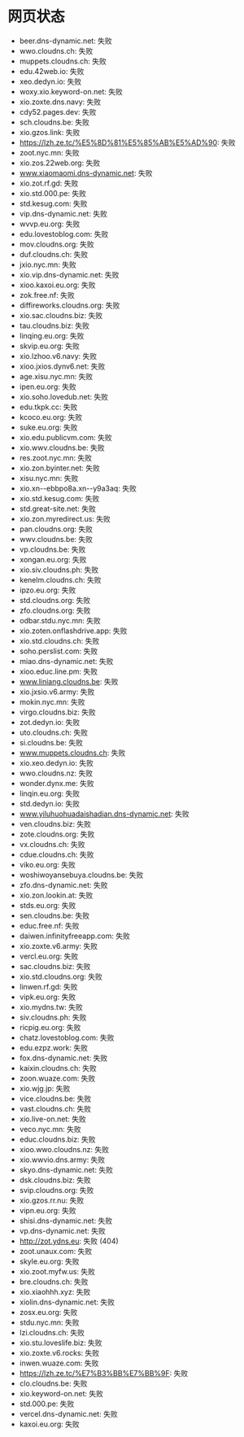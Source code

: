 # 网页状态
- beer.dns-dynamic.net: 失败
- wwo.cloudns.ch: 失败
- muppets.cloudns.ch: 失败
- edu.42web.io: 失败
- xeo.dedyn.io: 失败
- woxy.xio.keyword-on.net: 失败
- xio.zoxte.dns.navy: 失败
- cdy52.pages.dev: 失败
- sch.cloudns.be: 失败
- xio.gzos.link: 失败
- https://lzh.ze.tc/%E5%8D%81%E5%85%AB%E5%AD%90: 失败
- zoot.nyc.mn: 失败
- xio.zos.22web.org: 失败
- www.xiaomaomi.dns-dynamic.net: 失败
- xio.zot.rf.gd: 失败
- xio.std.000.pe: 失败
- std.kesug.com: 失败
- vip.dns-dynamic.net: 失败
- wvvp.eu.org: 失败
- edu.lovestoblog.com: 失败
- mov.cloudns.org: 失败
- duf.cloudns.ch: 失败
- jxio.nyc.mn: 失败
- xio.vip.dns-dynamic.net: 失败
- xioo.kaxoi.eu.org: 失败
- zok.free.nf: 失败
- diffireworks.cloudns.org: 失败
- xio.sac.cloudns.biz: 失败
- tau.cloudns.biz: 失败
- linqing.eu.org: 失败
- skvip.eu.org: 失败
- xio.lzhoo.v6.navy: 失败
- xioo.jxios.dynv6.net: 失败
- age.xisu.nyc.mn: 失败
- ipen.eu.org: 失败
- xio.soho.lovedub.net: 失败
- edu.tkpk.cc: 失败
- kcoco.eu.org: 失败
- suke.eu.org: 失败
- xio.edu.publicvm.com: 失败
- xio.wwv.cloudns.be: 失败
- res.zoot.nyc.mn: 失败
- xio.zon.byinter.net: 失败
- xisu.nyc.mn: 失败
- xio.xn--ebbpo8a.xn--y9a3aq: 失败
- xio.std.kesug.com: 失败
- std.great-site.net: 失败
- xio.zon.myredirect.us: 失败
- pan.cloudns.org: 失败
- wwv.cloudns.be: 失败
- vp.cloudns.be: 失败
- xongan.eu.org: 失败
- xio.siv.cloudns.ph: 失败
- kenelm.cloudns.ch: 失败
- ipzo.eu.org: 失败
- std.cloudns.org: 失败
- zfo.cloudns.org: 失败
- odbar.stdu.nyc.mn: 失败
- xio.zoten.onflashdrive.app: 失败
- xio.std.cloudns.ch: 失败
- soho.perslist.com: 失败
- miao.dns-dynamic.net: 失败
- xioo.educ.line.pm: 失败
- www.liniang.cloudns.be: 失败
- xio.jxsio.v6.army: 失败
- mokin.nyc.mn: 失败
- virgo.cloudns.biz: 失败
- zot.dedyn.io: 失败
- uto.cloudns.ch: 失败
- si.cloudns.be: 失败
- www.muppets.cloudns.ch: 失败
- xio.xeo.dedyn.io: 失败
- wwo.cloudns.nz: 失败
- wonder.dynx.me: 失败
- linqin.eu.org: 失败
- std.dedyn.io: 失败
- www.yiluhuohuadaishadian.dns-dynamic.net: 失败
- ven.cloudns.biz: 失败
- zote.cloudns.org: 失败
- vx.cloudns.ch: 失败
- cdue.cloudns.ch: 失败
- viko.eu.org: 失败
- woshiwoyansebuya.cloudns.be: 失败
- zfo.dns-dynamic.net: 失败
- xio.zon.lookin.at: 失败
- stds.eu.org: 失败
- sen.cloudns.be: 失败
- educ.free.nf: 失败
- daiwen.infinityfreeapp.com: 失败
- xio.zoxte.v6.army: 失败
- vercl.eu.org: 失败
- sac.cloudns.biz: 失败
- xio.std.cloudns.org: 失败
- linwen.rf.gd: 失败
- vipk.eu.org: 失败
- xio.mydns.tw: 失败
- siv.cloudns.ph: 失败
- ricpig.eu.org: 失败
- chatz.lovestoblog.com: 失败
- edu.ezpz.work: 失败
- fox.dns-dynamic.net: 失败
- kaixin.cloudns.ch: 失败
- zoon.wuaze.com: 失败
- xio.wjg.jp: 失败
- vice.cloudns.be: 失败
- vast.cloudns.ch: 失败
- xio.live-on.net: 失败
- veco.nyc.mn: 失败
- educ.cloudns.biz: 失败
- xioo.wwo.cloudns.nz: 失败
- xio.wwvio.dns.army: 失败
- skyo.dns-dynamic.net: 失败
- dsk.cloudns.biz: 失败
- svip.cloudns.org: 失败
- xio.gzos.rr.nu: 失败
- vipn.eu.org: 失败
- shisi.dns-dynamic.net: 失败
- vp.dns-dynamic.net: 失败
- http://zot.ydns.eu: 失败 (404)
- zoot.unaux.com: 失败
- skyle.eu.org: 失败
- xio.zoot.myfw.us: 失败
- bre.cloudns.ch: 失败
- xio.xiaohhh.xyz: 失败
- xiolin.dns-dynamic.net: 失败
- zosx.eu.org: 失败
- stdu.nyc.mn: 失败
- lzi.cloudns.ch: 失败
- xio.stu.loveslife.biz: 失败
- xio.zoxte.v6.rocks: 失败
- inwen.wuaze.com: 失败
- https://lzh.ze.tc/%E7%B3%BB%E7%BB%9F: 失败
- clo.cloudns.be: 失败
- xio.keyword-on.net: 失败
- std.000.pe: 失败
- vercel.dns-dynamic.net: 失败
- kaxoi.eu.org: 失败
